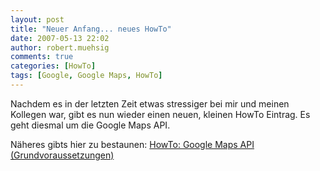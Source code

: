 ```yaml
---
layout: post
title: "Neuer Anfang... neues HowTo"
date: 2007-05-13 22:02
author: robert.muehsig
comments: true
categories: [HowTo]
tags: [Google, Google Maps, HowTo]
---
```

Nachdem es in der letzten Zeit etwas stressiger bei mir und meinen Kollegen war, gibt es nun wieder einen neuen, kleinen HowTo Eintrag. Es geht diesmal um die Google Maps API.

Näheres gibts hier zu bestaunen:
<a href="http://code-inside.de/blog/?page_id=19" title="How To: Google Maps API">HowTo: Google Maps API (Grundvoraussetzungen)</a>
